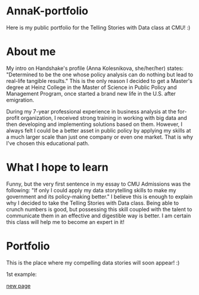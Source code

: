# AnnaK-portfolio
Here is my public portfolio for the Telling Stories with Data class at CMU! :)

# About me
My intro on Handshake's profile (Anna Kolesnikova, she/her/her) states: "Determined to be the one whose policy analysis can do nothing but lead to real-life tangible results."
This is the only reason I decided to get a Master's degree at Heinz College in the Master of Science in Public Policy and Management Program, once started a brand new life in the U.S. after emigration.

During my 7-year professional experience in business analysis at the for-profit organization, I received strong training in working with big data and then developing and implementing solutions based on them. However, I always felt I could be a better asset in public policy by applying my skills at a much larger scale than just one company or even one market. That is why I've chosen this educational path.

# What I hope to learn
Funny, but the very first sentence in my essay to CMU Admissions was the following:
"If only I could apply my data storytelling skills to make my government and its policy-making better."
I believe this is enough to explain why I decided to take the Telling Stories with Data class.
Being able to crunch numbers is good, but possessing this skill coupled with the talent to communicate them in an effective and digestible way is better. I am certain this class will help me to become an expert in it!

# Portfolio
This is the place where my compelling data stories will soon appear! :)

1st example:
<div class="flourish-embed flourish-chart" data-src="visualisation/3707698" data-url="https://flo.uri.sh/visualisation/3707698/embed" aria-label=""><script src="https://public.flourish.studio/resources/embed.js"></script></div>

[new page](/GovernmentDebt.md)
